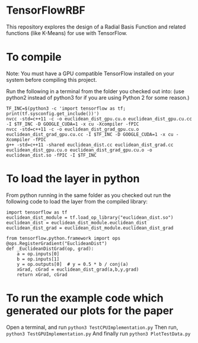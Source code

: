 # TensorFlowRBF
This repository explores the design of a Radial Basis Function and related functions (like K-Means) for use with TensorFlow.

# To compile
Note: You must have a GPU compatible TensorFlow installed on your system before compiling this project.

Run the following in a terminal from the folder you checked out into: (use python2 instead of python3 for if you are using Python 2 for some reason.)

    TF_INC=$(python3 -c 'import tensorflow as tf; print(tf.sysconfig.get_include())')
    nvcc -std=c++11 -c -o euclidean_dist_gpu.cu.o euclidean_dist_gpu.cu.cc -I $TF_INC -D GOOGLE_CUDA=1 -x cu -Xcompiler -fPIC
    nvcc -std=c++11 -c -o euclidean_dist_grad_gpu.cu.o euclidean_dist_grad_gpu.cu.cc -I $TF_INC -D GOOGLE_CUDA=1 -x cu -Xcompiler -fPIC
    g++ -std=c++11 -shared euclidean_dist.cc euclidean_dist_grad.cc euclidean_dist_gpu.cu.o euclidean_dist_grad_gpu.cu.o -o euclidean_dist.so -fPIC -I $TF_INC

# To load the layer in python
From python running in the same folder as you checked out run the following code to load the layer from the compiled library:

    import tensorflow as tf
    euclidean_dist_module = tf.load_op_library("euclidean_dist.so")
    euclidean_dist = euclidean_dist_module.euclidean_dist
    euclidean_dist_grad = euclidean_dist_module.euclidean_dist_grad
    
    from tensorflow.python.framework import ops
    @ops.RegisterGradient("EuclideanDist")
    def _EuclideanDistGrad(op, grad):
        a = op.inputs[0]
        b = op.inputs[1]
        y = op.outputs[0]  # y = 0.5 * b / conj(a)
        xGrad, cGrad = euclidean_dist_grad(a,b,y,grad)
        return xGrad, cGrad

# To run the example code which generated our plots for the paper
Open a terminal, and run `python3 TestCPUImplementation.py`
Then run, `python3 TestGPUImplementation.py`
And finally run `python3 PlotTestData.py`
